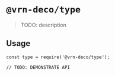 # `@vrn-deco/type`

> TODO: description

## Usage

```
const type = require('@vrn-deco/type');

// TODO: DEMONSTRATE API
```

